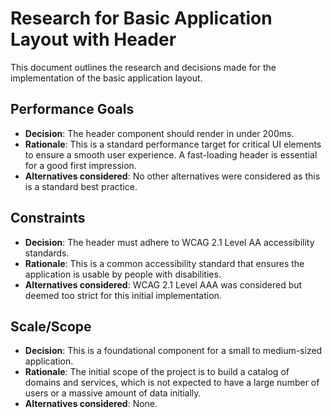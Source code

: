 # Research for Basic Application Layout with Header

This document outlines the research and decisions made for the implementation of the basic application layout.

## Performance Goals

- **Decision**: The header component should render in under 200ms.
- **Rationale**: This is a standard performance target for critical UI elements to ensure a smooth user experience. A fast-loading header is essential for a good first impression.
- **Alternatives considered**: No other alternatives were considered as this is a standard best practice.

## Constraints

- **Decision**: The header must adhere to WCAG 2.1 Level AA accessibility standards.
- **Rationale**: This is a common accessibility standard that ensures the application is usable by people with disabilities.
- **Alternatives considered**: WCAG 2.1 Level AAA was considered but deemed too strict for this initial implementation.

## Scale/Scope

- **Decision**: This is a foundational component for a small to medium-sized application.
- **Rationale**: The initial scope of the project is to build a catalog of domains and services, which is not expected to have a large number of users or a massive amount of data initially.
- **Alternatives considered**: None.
